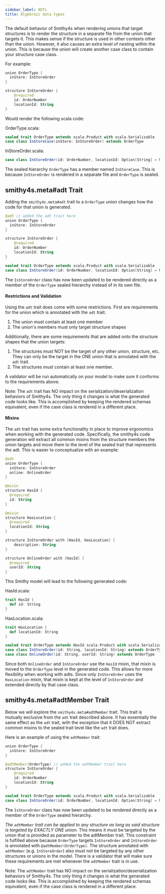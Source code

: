 ```yaml
---
sidebar_label: ADTs
title: Algebraic data types
---
```


The default behavior of Smithy4s when rendering unions that target structures is to render the structure
in a separate file from the union that targets it. This makes sense if the structure is used in other
contexts other than the union. However, it also causes an extra level of nesting within the union.
This is because the union will create another case class to contain your structure case class.

For example:

```kotlin
union OrderType {
  inStore: InStoreOrder
}

structure InStoreOrder {
    @required
    id: OrderNumber
    locationId: String
}
```

Would render the following scala code:

OrderType.scala:
```scala
sealed trait OrderType extends scala.Product with scala.Serializable
case class InStoreCase(inStore: InStoreOrder) extends OrderType
```

InStoreOrder.scala:
```scala
case class InStoreOrder(id: OrderNumber, locationId: Option[String] = None)
```

The sealed hierarchy `OrderType` has a member named `InStoreCase`. This is because
`InStoreOrder` is rendered in a separate file and `OrderType` is sealed.

## smithy4s.meta#adt Trait

Adding the `smithy4s.meta#adt` trait to a `OrderType` union changes how the code for that union is generated.

```kotlin
@adt // added the adt trait here
union OrderType {
  inStore: InStoreOrder
}

structure InStoreOrder {
    @required
    id: OrderNumber
    locationId: String
}
```

```scala
sealed trait OrderType extends scala.Product with scala.Serializable
case class InStoreOrder(id: OrderNumber, locationId: Option[String] = None) extends OrderType
```

The `IsStoreOrder` class has now been updated to be rendered directly as a member of the `OrderType`
sealed hierarchy instead of in its own file.

#### Restrictions and Validation

Using the `adt` trait does come with some restrictions. First are requirements for the union which is annotated with the `adt` trait:

1. The union must contain at least one member
2. The union's members must only target structure shapes

Additionally, there are some requirements that are added onto the structure shapes that the union targets:

1. The structures must NOT be the target of any other union, structure, etc. They can only be the target in the ONE union that is annotated with the `adt` trait.
2. The structures must contain at least one member.

A validator will be run automatically on your model to make sure it conforms to the requirements above.

Note: The `adt` trait has NO impact on the serialization/deserialization behaviors of Smithy4s.
The only thing it changes is what the generated code looks like. This is accomplished by keeping the
rendered schemas equivalent, even if the case class is rendered in a different place.

#### Mixins

The `adt` trait has some extra functionality in place to improve ergonomics when working with the generated code. Specifically, the smithy4s code generation will extract all common mixins from the structure members the union targets and move them to the level of the sealed trait that represents the adt. This is easier to conceptualize with an example:

```kotlin
@adt
union OrderType {
  inStore: InStoreOrder
  online: OnlineOrder
}

@mixin
structure HasId {
  @required
  id: String
}

@mixin
structure HasLocation {
  @required
  locationId: String
}

structure InStoreOrder with [HasId, HasLocation] {
    description: String
}

structure OnlineOrder with [HasId] {
  @required
  userId: String
}
```

This Smithy model will lead to the following generated code:

HasId.scala:
```scala
trait HasId {
  def id: String
}
```

HasLocation.scala:
```scala
trait HasLocation {
  def locationId: String
}
```

```scala
sealed trait OrderType extends HasId scala.Product with scala.Serializable
case class InStoreOrder(id: String, locationId: String) extends OrderType with HasLocation
case class OnlineOrder(id: String, userId: String) extends OrderType
```

Since both `OnlineOrder` and `InStoreOrder` use the `HasId` mixin, that mixin is moved to the `OrderType` level in the generated code. This allows for more flexibility when working with adts. Since only `InStoreOrder` uses the `HasLocation` mixin, that mixin is kept at the level of `InStoreOrder` and extended directly by that case class. 

## smithy4s.meta#adtMember Trait

Below we will explore the `smithy4s.meta#adtMember` trait. This trait is mutually exclusive from the `adt` trait described above. It has essentially the same effect as the `adt` trait, with the exception that it DOES NOT extract common mixins to the sealed trait level like the `adt` trait does.

Here is an example of using the `adtMember` trait:

```kotlin
union OrderType {
  inStore: InStoreOrder
}

@adtMember(OrderType) // added the adtMember trait here
structure InStoreOrder {
    @required
    id: OrderNumber
    locationId: String
}
```

```scala
sealed trait OrderType extends scala.Product with scala.Serializable
case class InStoreOrder(id: OrderNumber, locationId: Option[String] = None) extends OrderType
```

The `IsStoreOrder` class has now been updated to be rendered directly as a member of the `OrderType`
sealed hierarchy.

*The `adtMember` trait can be applied to any structure as long as said structure is targeted by EXACTLY ONE union.*
This means it must be targeted by the union that is provided as parameter to the adtMember trait.
This constraint is fulfilled above because `OrderType` targets `InStoreOrder` and `InStoreOrder` is
annotated with `@adtMember(OrderType)`.
The structure annotated with `adtMember` (e.g. `InStoreOrder`) also must not be targeted by any other
structures or unions in the model. There is a validator that will make sure these requirements are met
whenever the `adtMember` trait is in use.

Note: The `adtMember` trait has NO impact on the serialization/deserialization behaviors of Smithy4s.
The only thing it changes is what the generated code looks like. This is accomplished by keeping the
rendered schemas equivalent, even if the case class is rendered in a different place.
